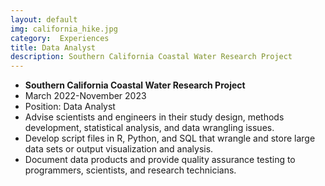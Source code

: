 ```yaml
---
layout: default
img: california_hike.jpg
category:  Experiences
title: Data Analyst
description: Southern California Coastal Water Research Project
---
```


* __Southern California Coastal Water Research Project__
* March 2022-November 2023
* Position: Data Analyst
* Advise scientists and engineers in their study design, methods development, statistical analysis, and data wrangling issues.
*	Develop script files in R, Python, and SQL that wrangle and store large data sets or output visualization and analysis.
*	Document data products and provide quality assurance testing to programmers, scientists, and research technicians.
